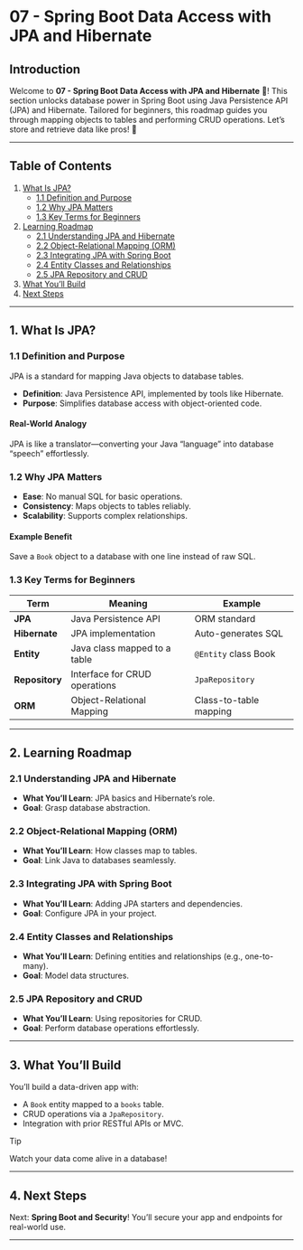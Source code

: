 # 07 - Spring Boot Data Access with JPA and Hibernate

## Introduction

Welcome to **07 - Spring Boot Data Access with JPA and Hibernate** 🌟! This section unlocks database power in Spring Boot using Java Persistence API (JPA) and Hibernate. Tailored for beginners, this roadmap guides you through mapping objects to tables and performing CRUD operations. Let’s store and retrieve data like pros! 🚀

---

## Table of Contents

1. [What Is JPA?](#1-what-is-jpa)
   - [1.1 Definition and Purpose](#11-definition-and-purpose)
   - [1.2 Why JPA Matters](#12-why-jpa-matters)
   - [1.3 Key Terms for Beginners](#13-key-terms-for-beginners)
2. [Learning Roadmap](#2-learning-roadmap)
   - [2.1 Understanding JPA and Hibernate](#21-understanding-jpa-and-hibernate)
   - [2.2 Object-Relational Mapping (ORM)](#22-object-relational-mapping-orm)
   - [2.3 Integrating JPA with Spring Boot](#23-integrating-jpa-with-spring-boot)
   - [2.4 Entity Classes and Relationships](#24-entity-classes-and-relationships)
   - [2.5 JPA Repository and CRUD](#25-jpa-repository-and-crud)
3. [What You’ll Build](#3-what-youll-build)
4. [Next Steps](#4-next-steps)

---

## 1. What Is JPA?

### 1.1 Definition and Purpose

JPA is a standard for mapping Java objects to database tables.

- **Definition**: Java Persistence API, implemented by tools like Hibernate.
- **Purpose**: Simplifies database access with object-oriented code.

#### Real-World Analogy

JPA is like a translator—converting your Java “language” into database “speech” effortlessly.

### 1.2 Why JPA Matters

- **Ease**: No manual SQL for basic operations.
- **Consistency**: Maps objects to tables reliably.
- **Scalability**: Supports complex relationships.

#### Example Benefit

Save a `Book` object to a database with one line instead of raw SQL.

### 1.3 Key Terms for Beginners

| Term           | Meaning                       | Example                |
| -------------- | ----------------------------- | ---------------------- |
| **JPA**        | Java Persistence API          | ORM standard           |
| **Hibernate**  | JPA implementation            | Auto-generates SQL     |
| **Entity**     | Java class mapped to a table  | `@Entity` class Book   |
| **Repository** | Interface for CRUD operations | `JpaRepository`        |
| **ORM**        | Object-Relational Mapping     | Class-to-table mapping |

---

## 2. Learning Roadmap

### 2.1 Understanding JPA and Hibernate

- **What You’ll Learn**: JPA basics and Hibernate’s role.
- **Goal**: Grasp database abstraction.

### 2.2 Object-Relational Mapping (ORM)

- **What You’ll Learn**: How classes map to tables.
- **Goal**: Link Java to databases seamlessly.

### 2.3 Integrating JPA with Spring Boot

- **What You’ll Learn**: Adding JPA starters and dependencies.
- **Goal**: Configure JPA in your project.

### 2.4 Entity Classes and Relationships

- **What You’ll Learn**: Defining entities and relationships (e.g., one-to-many).
- **Goal**: Model data structures.

### 2.5 JPA Repository and CRUD

- **What You’ll Learn**: Using repositories for CRUD.
- **Goal**: Perform database operations effortlessly.

---

## 3. What You’ll Build

You’ll build a data-driven app with:

- A `Book` entity mapped to a `books` table.
- CRUD operations via a `JpaRepository`.
- Integration with prior RESTful APIs or MVC.

> [!TIP]
> Watch your data come alive in a database!

---

## 4. Next Steps

Next: **Spring Boot and Security**! You’ll secure your app and endpoints for real-world use.

---
